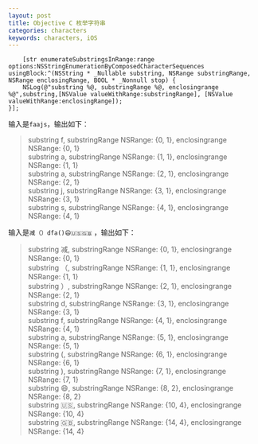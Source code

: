 ```yaml
---
layout: post
title: Objective C 枚举字符串
categories: characters
keywords: characters, iOS
---
```



        [str enumerateSubstringsInRange:range options:NSStringEnumerationByComposedCharacterSequences usingBlock:^(NSString * _Nullable substring, NSRange substringRange, NSRange enclosingRange, BOOL * _Nonnull stop) {
        NSLog(@"substring %@, substringRange %@, enclosingrange %@",substring,[NSValue valueWithRange:substringRange], [NSValue valueWithRange:enclosingRange]);
    }];



输入是`faajs`，输出如下：
> substring  f, substringRange NSRange: {0, 1}, enclosingrange NSRange: {0, 1}  
substring  a, substringRange NSRange: {1, 1}, enclosingrange NSRange: {1, 1}  
substring  a, substringRange NSRange: {2, 1}, enclosingrange NSRange: {2, 1}  
substring  j, substringRange NSRange: {3, 1}, enclosingrange NSRange: {3, 1}  
substring  s, substringRange NSRange: {4, 1}, enclosingrange NSRange: {4, 1}   


输入是`减（）dfa()😄🇺🇸🇬🇧`  ，输出如下：  
>  substring  减, substringRange NSRange: {0, 1}, enclosingrange NSRange: {0, 1}  
substring  （, substringRange NSRange: {1, 1}, enclosingrange NSRange: {1, 1}  
substring  ）, substringRange NSRange: {2, 1}, enclosingrange NSRange: {2, 1}  
substring  d, substringRange NSRange: {3, 1}, enclosingrange NSRange: {3, 1}  
substring  f, substringRange NSRange: {4, 1}, enclosingrange NSRange: {4, 1}  
substring  a, substringRange NSRange: {5, 1}, enclosingrange NSRange: {5, 1}  
substring  (, substringRange NSRange: {6, 1}, enclosingrange NSRange: {6, 1}  
substring  ), substringRange NSRange: {7, 1}, enclosingrange NSRange: {7, 1}  
substring  😄, substringRange NSRange: {8, 2}, enclosingrange NSRange: {8, 2}  
substring  🇺🇸, substringRange NSRange: {10, 4}, enclosingrange NSRange: {10, 4}  
substring  🇬🇧, substringRange NSRange: {14, 4}, enclosingrange NSRange: {14, 4}  

